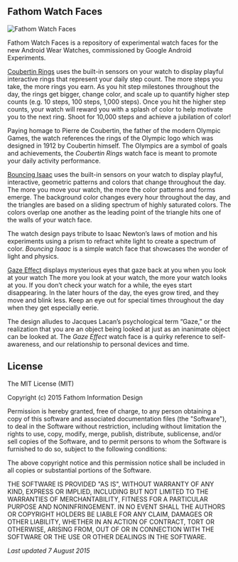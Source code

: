 ## Fathom Watch Faces

![Fathom Watch Faces](https://github.com/fathominfo/fathom-watchfaces/blob/master/assets/fathom-watchfaces-banner-01.jpg "Fathom Watch Faces")

Fathom Watch Faces is a repository of experimental watch faces for the new Android Wear Watches, commissioned by Google Android Experiments. 


[Coubertin Rings](https://play.google.com/store/apps/details?id=info.fathom.watchfaces.coubertin&hl=en) uses the built-in sensors on your watch to display playful interactive rings that represent your daily step count. The more steps you take, the more rings you earn. As you hit step milestones throughout the day, the rings get bigger, change color, and scale up to quantify higher step counts (e.g. 10 steps, 100 steps, 1,000 steps). Once you hit the higher step counts, your watch will reward you with a splash of color to help motivate you to the next ring. Shoot for 10,000 steps and achieve a jubilation of color!

Paying homage to Pierre de Coubertin, the father of the modern Olympic Games, the watch references the rings of the Olympic logo which was designed in 1912 by Coubertin himself. The Olympics are a symbol of goals and achievements, the *Coubertin Rings* watch face is meant to promote your daily activity performance.


[Bouncing Isaac](https://play.google.com/store/apps/details?id=info.fathom.watchfaces.isaac&hl=en) uses the built-in sensors on your watch to display playful, interactive, geometric patterns and colors that change throughout the day. The more you move your watch, the more the color patterns and forms emerge. The background color changes every hour throughout the day, and the triangles are based on a sliding spectrum of highly saturated colors. The colors overlap one another as the leading point of the triangle hits one of the walls of your watch face.

The watch design pays tribute to Isaac Newton’s laws of motion and his experiments using a prism to refract white light to create a spectrum of color. *Bouncing Isaac* is a simple watch face that showcases the wonder of light and physics.


[Gaze Effect](https://play.google.com/store/apps/details?id=info.fathom.watchfaces.gaze&hl=en) displays mysterious eyes that gaze back at you when you look at your watch The more you look at your watch, the more your watch looks at you. If you don’t check your watch for a while, the eyes start disappearing. In the later hours of the day, the eyes grow tired, and they move and blink less. Keep an eye out for special times throughout the day when they get especially eerie.

The design alludes to Jacques Lacan’s psychological term “Gaze,” or the realization that you are an object being looked at just as an inanimate object can be looked at. The *Gaze Effect* watch face is a quirky reference to self-awareness, and our relationship to personal devices and time.

## License

The MIT License (MIT)

Copyright (c) 2015 Fathom Information Design

Permission is hereby granted, free of charge, to any person obtaining a copy
of this software and associated documentation files (the "Software"), to deal
in the Software without restriction, including without limitation the rights
to use, copy, modify, merge, publish, distribute, sublicense, and/or sell
copies of the Software, and to permit persons to whom the Software is
furnished to do so, subject to the following conditions:

The above copyright notice and this permission notice shall be included in
all copies or substantial portions of the Software.

THE SOFTWARE IS PROVIDED "AS IS", WITHOUT WARRANTY OF ANY KIND, EXPRESS OR
IMPLIED, INCLUDING BUT NOT LIMITED TO THE WARRANTIES OF MERCHANTABILITY,
FITNESS FOR A PARTICULAR PURPOSE AND NONINFRINGEMENT. IN NO EVENT SHALL THE
AUTHORS OR COPYRIGHT HOLDERS BE LIABLE FOR ANY CLAIM, DAMAGES OR OTHER
LIABILITY, WHETHER IN AN ACTION OF CONTRACT, TORT OR OTHERWISE, ARISING FROM,
OUT OF OR IN CONNECTION WITH THE SOFTWARE OR THE USE OR OTHER DEALINGS IN
THE SOFTWARE.





*Last updated 7 August 2015*